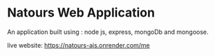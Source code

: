 # Natours Web Application

An application built using : node js, express, mongoDb and mongoose.

live website: https://natours-ajs.onrender.com/me
